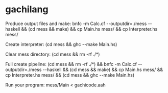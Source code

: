 # gachilang

Produce output files and make:
bnfc -m Calc.cf --outputdir=./mess --haskell && (cd mess && make) && cp Main.hs mess/ && cp Interpreter.hs mess/

Create interpreter:
(cd mess && ghc --make Main.hs)

Clear mess directory:
(cd mess && rm -rf ./*)

Full create pipeline:
(cd mess && rm -rf ./*) && bnfc -m Calc.cf --outputdir=./mess --haskell && (cd mess && make) && cp Main.hs mess/ && cp Interpreter.hs mess/ && (cd mess && ghc --make Main.hs)

Run your program:
mess/Main < gachicode.aah 
